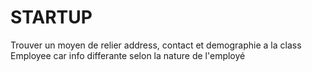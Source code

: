 # STARTUP

Trouver un moyen de relier address, contact et demographie a la class Employee car info differante selon la nature de l'employé
